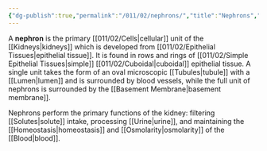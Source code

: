 ```yaml
---
{"dg-publish":true,"permalink":"/011/02/nephrons/","title":"Nephrons","tags":["BIOL422"],"noteIcon":"1","created":"2024-10-19T20:27:19.086-07:00","updated":"2024-10-03T23:16:59.023-07:00"}
---
```


A **nephron** is the primary [[011/02/Cells\|cellular]] unit of the [[Kidneys\|kidneys]] which is developed from [[011/02/Epithelial Tissues\|epithelial tissue]]. It is found in rows and rings of [[011/02/Simple Epithelial Tissues\|simple]] [[011/02/Cuboidal\|cuboidal]] epithelial tissue. A single unit takes the form of an oval microscopic [[Tubules\|tubule]] with a [[Lumen\|lumen]] and is surrounded by blood vessels, while the full unit of nephrons is surrounded by the [[Basement Membrane\|basement membrane]].

Nephrons perform the primary functions of the kidney: filtering [[Solutes\|solute]] intake, processing [[Urine\|urine]], and maintaining the [[Homeostasis\|homeostasis]] and [[Osmolarity\|osmolarity]] of the [[Blood\|blood]].